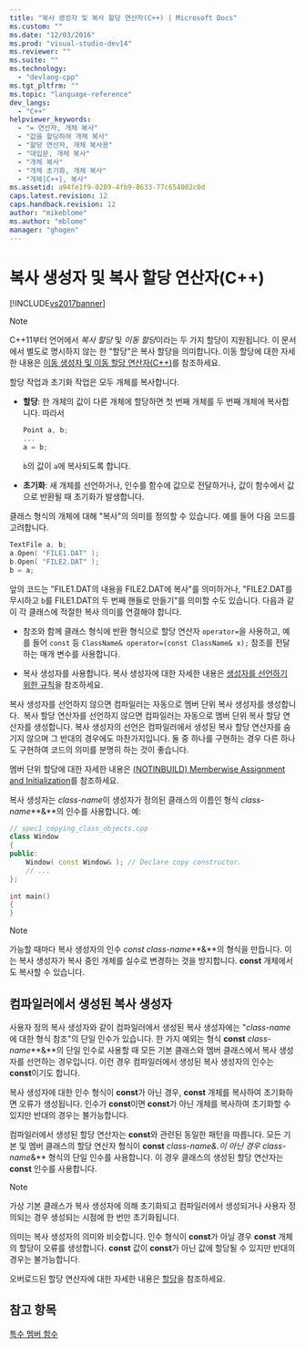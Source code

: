 ```yaml
---
title: "복사 생성자 및 복사 할당 연산자(C++) | Microsoft Docs"
ms.custom: ""
ms.date: "12/03/2016"
ms.prod: "visual-studio-dev14"
ms.reviewer: ""
ms.suite: ""
ms.technology: 
  - "devlang-cpp"
ms.tgt_pltfrm: ""
ms.topic: "language-reference"
dev_langs: 
  - "C++"
helpviewer_keywords: 
  - "= 연산자, 개체 복사"
  - "값을 할당하여 개체 복사"
  - "할당 연산자, 개체 복사용"
  - "대입문, 개체 복사"
  - "개체 복사"
  - "개체 초기화, 개체 복사"
  - "개체[C++], 복사"
ms.assetid: a94fe1f9-0289-4fb9-8633-77c654002c0d
caps.latest.revision: 12
caps.handback.revision: 12
author: "mikeblome"
ms.author: "mblome"
manager: "ghogen"
---
```

# 복사 생성자 및 복사 할당 연산자(C++)
[!INCLUDE[vs2017banner](../assembler/inline/includes/vs2017banner.md)]

> [!NOTE]
>  C\+\+11부터 언어에서 *복사 할당* 및 *이동 할당*이라는 두 가지 할당이 지원됩니다.  이 문서에서 별도로 명시하지 않는 한 "할당"은 복사 할당을 의미합니다.  이동 할당에 대한 자세한 내용은 [이동 생성자 및 이동 할당 연산자\(C\+\+\)](http://msdn.microsoft.com/ko-kr/1442de5f-37a5-42a1-83a6-ec9cfe0414db)를 참조하세요.  
>   
>  할당 작업과 초기화 작업은 모두 개체를 복사합니다.  
  
-   **할당**: 한 개체의 값이 다른 개체에 할당하면 첫 번째 개체를 두 번째 개체에 복사합니다.  따라서  
  
    ```cpp  
    Point a, b;  
    ...  
    a = b;  
    ```  
  
     `b`의 값이 `a`에 복사되도록 합니다.  
  
-   **초기화**: 새 개체를 선언하거나, 인수를 함수에 값으로 전달하거나, 값이 함수에서 값으로 반환될 때 초기화가 발생합니다.  
  
 클래스 형식의 개체에 대해 "복사"의 의미를 정의할 수 있습니다.  예를 들어 다음 코드를 고려합니다.  
  
```cpp  
TextFile a, b;  
a.Open( "FILE1.DAT" );  
b.Open( "FILE2.DAT" );  
b = a;  
```  
  
 앞의 코드는 "FILE1.DAT의 내용을 FILE2.DAT에 복사"를 의미하거나, "FILE2.DAT를 무시하고 `b`를 FILE1.DAT의 두 번째 핸들로 만들기"를 의미할 수도 있습니다. 다음과 같이 각 클래스에 적절한 복사 의미를 연결해야 합니다.  
  
-   참조와 함께 클래스 형식에 반환 형식으로 할당 연산자 `operator=`을 사용하고, 예를 들어 `const` 등 `ClassName& operator=(const ClassName& x);` 참조를 전달하는 매개 변수를 사용합니다.  
  
-   복사 생성자를 사용합니다.  복사 생성자에 대한 자세한 내용은 [생성자를 선언하기 위한 규칙](../misc/rules-for-declaring-constructors.md)을 참조하세요.  
  
 복사 생성자를 선언하지 않으면 컴파일러는 자동으로 멤버 단위 복사 생성자를 생성합니다.  복사 할당 연산자를 선언하지 않으면 컴파일러는 자동으로 멤버 단위 복사 할당 연산자를 생성합니다. 복사 생성자의 선언은 컴파일러에서 생성된 복사 할당 연산자를 숨기지 않으며 그 반대의 경우에도 마찬가지입니다.  둘 중 하나를 구현하는 경우 다른 하나도 구현하여 코드의 의미를 분명히 하는 것이 좋습니다.  
  
 멤버 단위 할당에 대한 자세한 내용은 [\(NOTINBUILD\) Memberwise Assignment and Initialization](http://msdn.microsoft.com/ko-kr/94048213-8b49-4416-8069-b1b7a6f271f9)를 참조하세요.  
  
 복사 생성자는 *class\-name*이 생성자가 정의된 클래스의 이름인 형식 *class\-name***&**의 인수를 사용합니다.  예:  
  
```cpp  
// spec1_copying_class_objects.cpp  
class Window  
{  
public:  
    Window( const Window& ); // Declare copy constructor.  
    // ...  
};  
  
int main()  
{  
}  
```  
  
> [!NOTE]
>  가능할 때마다 복사 생성자의 인수 *const class\-name***&**의 형식을 만듭니다.  이는 복사 생성자가 복사 중인 개체를 실수로 변경하는 것을 방지합니다.  **const** 개체에서도 복사할 수 있습니다.  
  
## 컴파일러에서 생성된 복사 생성자  
 사용자 정의 복사 생성자와 같이 컴파일러에서 생성된 복사 생성자에는 "*class\-name*에 대한 형식 참조"의 단일 인수가 있습니다. 한 가지 예외는 형식 **const** *class\-name***&**의 단일 인수로 사용할 때 모든 기본 클래스와 멤버 클래스에서 복사 생성자를 선언하는 경우입니다.  이런 경우 컴파일러에서 생성된 복사 생성자의 인수는 **const**이기도 합니다.  
  
 복사 생성자에 대한 인수 형식이 **const**가 아닌 경우, **const** 개체를 복사하여 초기화하면 오류가 생성됩니다.  인수가 **const**이면 **const**가 아닌 개체를 복사하여 초기화할 수 있지만 반대의 경우는 불가능합니다.  
  
 컴파일러에서 생성된 할당 연산자는 **const**와 관련된 동일한 패턴을 따릅니다. 모든 기본 및 멤버 클래스의 할당 연산자 형식이 **const** *class\-name&.*이 아닌 경우 *class\-name***&** 형식의 단일 인수를 사용합니다. 이 경우 클래스의 생성된 할당 연산자는 **const** 인수를 사용합니다.  
  
> [!NOTE]
>  가상 기본 클래스가 복사 생성자에 의해 초기화되고 컴파일러에서 생성되거나 사용자 정의되는 경우 생성되는 시점에 한 번만 초기화됩니다.  
  
 의미는 복사 생성자의 의미와 비슷합니다.  인수 형식이 **const**가 아닐 경우 **const** 개체의 할당이 오류를 생성합니다.  **const** 값이 **const**가 아닌 값에 할당될 수 있지만 반대의 경우는 불가능합니다.  
  
 오버로드된 할당 연산자에 대한 자세한 내용은 [할당](../cpp/assignment.md)을 참조하세요.  
  
## 참고 항목  
 [특수 멤버 함수](../misc/special-member-functions-cpp.md)